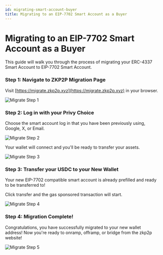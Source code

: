 ```yaml
---
id: migrating-smart-account-buyer
title: Migrating to an EIP-7702 Smart Account as a Buyer
---
```


# Migrating to an EIP-7702 Smart Account as a Buyer

This guide will walk you through the process of migrating your ERC-4337 Smart Account to EIP-7702 Smart Account. 

### Step 1: Navigate to ZKP2P Migration Page

Visit [https://migrate.zkp2p.xyz](https://migrate.zkp2p.xyz) in your browser.

![Migrate Step 1](/img/migration/Migrate1.png)

### Step 2: Log in with your Privy Choice

Choose the smart account log in that you have been previously using, Google, X, or Email. 

![Migrate Step 2](/img/migration/Migrate2.png)

Your wallet will connect and you'll be ready to transfer your assets. 

![Migrate Step 3](/img/migration/Migrate3.png)

### Step 3: Transfer your USDC to your New Wallet 

Your new EIP-7702 compatible smart account is already prefilled and ready to be transferred to! 

Click transfer and the gas sponsored transaction will start.

![Migrate Step 4](/img/migration/BuyerMigrate4.png)

### Step 4: Migration Complete! 

Congratulations, you have successfully migrated to your new wallet address! Now you're ready to onramp, offramp, or bridge from the zkp2p website! 


![Migrate Step 5](/img/migration/MigrationEnd.png)
